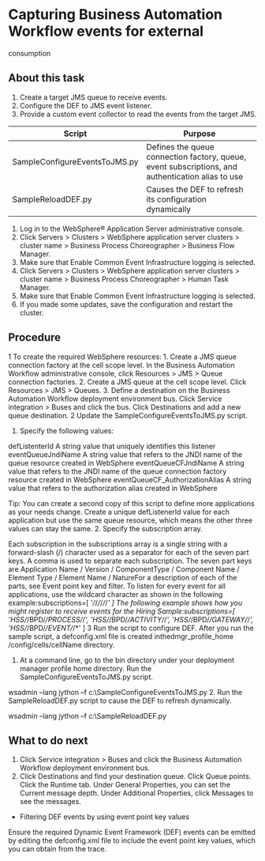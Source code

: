 # Capturing Business Automation Workflow events for external
consumption

## About this task

1. Create a target JMS queue to receive events.
2. Configure the DEF to JMS event listener.
3. Provide a custom event collector to read the events from the target JMS.

| Script                        | Purpose                                                                                           |
|-------------------------------|---------------------------------------------------------------------------------------------------|
| SampleConfigureEventsToJMS.py | Defines the queue connection factory, queue, event subscriptions, and authentication alias to use |
| SampleReloadDEF.py            | Causes the DEF to refresh its configuration dynamically                                           |

1. Log in to the WebSphere®
Application Server administrative
console.
2. Click Servers > Clusters > WebSphere application server clusters  > cluster name > Business Process Choreographer > Business Flow Manager.
3. Make sure that Enable Common Event Infrastructure logging is
selected.
4. Click Servers > Clusters > WebSphere application server clusters  > cluster name > Business Process Choreographer > Human Task Manager.
5. Make sure that Enable Common Event Infrastructure logging is
selected.
6. If you made some updates, save the configuration and restart the cluster.

## Procedure

1 To create the required WebSphere resources:
    1. Create a JMS queue connection factory at the cell scope level.
In the Business Automation Workflow administrative console,
click Resources > JMS > Queue connection factories.
    2. Create a JMS queue at the cell scope level.
Click Resources > JMS > Queues.
    3. Define a destination on the Business Automation Workflow
deployment environment bus.
Click Service integration > Buses and click the bus. Click Destinations and add a new queue
destination.
2 Update the SampleConfigureEventsToJMS.py script.

1. Specify the following values:

defListenterId
A string value that uniquely identifies this listener
eventQueueJndiName
A string value that refers to the JNDI name of the queue resource created in WebSphere
eventQueueCFJndiName
A string value that refers to the JNDI name of the queue connection factory resource created in
WebSphere
eventQueueCF\_AuthorizationAlias
A string value that refers to the authorization alias created in WebSphere

Tip: You can create a second copy of this script to define more applications as your
needs change. Create a unique defListenerId value for each application but use
the same queue resource, which means the other three values can stay the same.
2. Specify the subscription array.

Each subscription in the subscriptions array is a single string with a forward-slash (/)
character used as a separator for each of the seven part keys. A comma is used to separate each
subscription. The seven part keys are
Application Name / Version / ComponentType / Component Name / Element Type /
Element Name / NatureFor
a description of each of the parts, see Event point key and filter. 
To listen for every event for all applications, use the wildcard character as shown in the
following example:subscriptions=[
'*/*/*/*/*/*/*'
] The following example
shows how you might register to receive events for the Hiring
Sample:subscriptions=[
'HSS/*/BPD/*/PROCESS/*/*',
'HSS/*/BPD/*/ACTIVITY/*/*',
'HSS/*/BPD/*/GATEWAY/*/*',
'HSS/*/BPD/*/EVENT/*/*'
]
3 Run the script to configure DEF. After you run the sample script, a defconfig.xml file is created inthedmgr\_profile\_home /config/cells/cellName directory.

1. At a command line, go to the bin directory under your deployment manager
profile home directory. Run the SampleConfigureEventsToJMS.py script.

wsadmin –lang jython –f c:\SampleConfigureEventsToJMS.py
2. Run the SampleReloadDEF.py script to cause the DEF to refresh dynamically. 

wsadmin –lang jython –f c:\SampleReloadDEF.py

## What to do next

1. Click Service integration > Buses and click the Business Automation Workflow deployment
environment bus.
2. Click Destinations and find your destination queue. Click
Queue points. Click the Runtime tab. Under
General Properties, you can set the Current message
depth. Under Additional Properties, click
Messages to see the messages.

- Filtering DEF events by using event point key values

Ensure the required Dynamic Event Framework (DEF) events can be emitted by editing the defconfig.xml file to include the event point key values, which you can obtain from the trace.